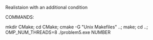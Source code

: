 Realistaion with an additional condition

COMMANDS:

mkdir CMake; cd CMake; cmake -G "Unix Makefiles" ..; make; cd ..; OMP_NUM_THREADS=8 ./problem5.exe NUMBER